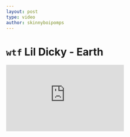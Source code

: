 ```yaml
---
layout: post
type: video
author: skinnyboipomps
---
```

# `wtf` Lil Dicky - Earth
<iframe id="ytplayer" type="text/html" width="320" height="180" src="https://www.youtube.com/watch?v=pvuN_WvF1to?autoplay=1" frameborder="0" allowfullscreen>